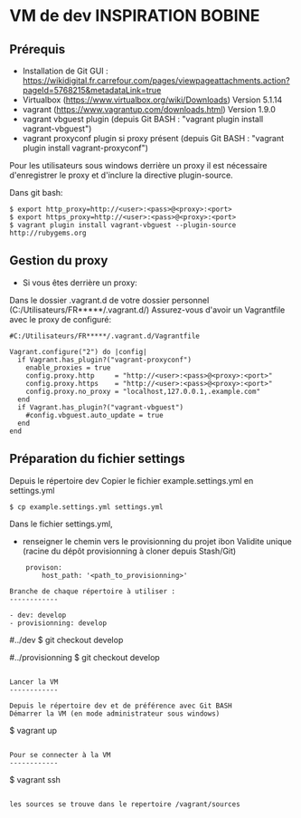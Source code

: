 VM de dev INSPIRATION BOBINE
===================

Prérequis
----------

- Installation de Git GUI : https://wikidigital.fr.carrefour.com/pages/viewpageattachments.action?pageId=5768215&metadataLink=true
- Virtualbox (https://www.virtualbox.org/wiki/Downloads) Version 5.1.14
- vagrant (https://www.vagrantup.com/downloads.html) Version 1.9.0
- vagrant vbguest plugin (depuis Git BASH : "vagrant plugin install vagrant-vbguest")
- vagrant proxyconf plugin si proxy présent (depuis Git BASH : "vagrant plugin install vagrant-proxyconf")

Pour les utilisateurs sous windows derrière un proxy il est nécessaire d'enregistrer le proxy et d'inclure la directive plugin-source.

Dans git bash:

```
$ export http_proxy=http://<user>:<pass>@<proxy>:<port>
$ export https_proxy=http://<user>:<pass>@<proxy>:<port>
$ vagrant plugin install vagrant-vbguest --plugin-source http://rubygems.org
```

Gestion du proxy
----------
- Si vous êtes derrière un proxy:

Dans le dossier .vagrant.d de votre dossier personnel (C:/Utilisateurs/FR*****/.vagrant.d/)
Assurez-vous d'avoir un Vagrantfile avec le proxy de configuré:

```
#C:/Utilisateurs/FR*****/.vagrant.d/Vagrantfile

Vagrant.configure("2") do |config|
  if Vagrant.has_plugin?("vagrant-proxyconf")
    enable_proxies = true
    config.proxy.http     = "http://<user>:<pass>@<proxy>:<port>"
    config.proxy.https    = "http://<user>:<pass>@<proxy>:<port>"
    config.proxy.no_proxy = "localhost,127.0.0.1,.example.com"
  end
  if Vagrant.has_plugin?("vagrant-vbguest")
    #config.vbguest.auto_update = true
  end
end
```



Préparation du fichier settings
----------

Depuis le répertoire dev
Copier le fichier example.settings.yml en settings.yml

```
$ cp example.settings.yml settings.yml
```
Dans le fichier settings.yml,

 * renseigner le chemin vers le provisionning du projet ibon Validite unique (racine du dépôt provisionning à cloner depuis Stash/Git)

```
	provison:
  		host_path: '<path_to_provisionning>'

Branche de chaque répertoire à utiliser :
------------

- dev: develop
- provisionning: develop

```
#../dev
	$ git checkout develop

#../provisionning
	$ git checkout develop
```

Lancer la VM
------------

Depuis le répertoire dev et de préférence avec Git BASH
Démarrer la VM (en mode administrateur sous windows)

```
$ vagrant up
```

Pour se connecter à la VM
------------

```
$ vagrant ssh
```

les sources se trouve dans le repertoire /vagrant/sources
